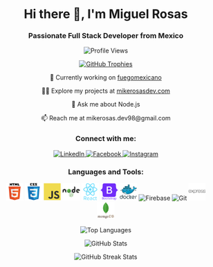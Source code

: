 <!-- Header Section -->
<h1 align="center">Hi there 👋, I'm Miguel Rosas</h1>
<h3 align="center">Passionate Full Stack Developer from Mexico</h3>

<!-- Profile Views Badge -->
<p align="center">
  <img src="https://komarev.com/ghpvc/?username=mikeleganux1998&label=Profile%20views&color=0e75b6&style=flat" alt="Profile Views">
</p>

<!-- GitHub Trophies -->
<p align="center">
  <a href="https://github.com/ryo-ma/github-profile-trophy">
    <img src="https://github-profile-trophy.vercel.app/?username=mikeleganux1998" alt="GitHub Trophies">
  </a>
</p>

<!-- Current Work -->
<p align="center">🔭 Currently working on <a href="https://github.com/Miguel98R/fuegomexicano">fuegomexicano</a></p>

<!-- Portfolio Link -->
<p align="center">👨‍💻 Explore my projects at <a href="https://mikerosasdev.com">mikerosasdev.com</a></p>

<!-- Ask Me Anything -->
<p align="center">💬 Ask me about Node.js</p>

<!-- Contact Information -->
<p align="center">📫 Reach me at mikerosas.dev98@gmail.com</p>

<!-- Social Media Links -->
<h3 align="center">Connect with me:</h3>
<p align="center">
  <a href="https://linkedin.com/in/josemiguelrosas" target="_blank">
    <img src="https://raw.githubusercontent.com/rahuldkjain/github-profile-readme-generator/master/src/images/icons/Social/linked-in-alt.svg" alt="LinkedIn" height="30" width="40" />
  </a>
  <a href="https://fb.com/miguelrosasjmz" target="_blank">
    <img src="https://raw.githubusercontent.com/rahuldkjain/github-profile-readme-generator/master/src/images/icons/Social/facebook.svg" alt="Facebook" height="30" width="40" />
  </a>
  <a href="https://instagram.com/miguelrosasjmz" target="_blank">
    <img src="https://raw.githubusercontent.com/rahuldkjain/github-profile-readme-generator/master/src/images/icons/Social/instagram.svg" alt="Instagram" height="30" width="40" />
  </a>
</p>

<!-- Languages and Tools Section -->
<h3 align="center">Languages and Tools:</h3>
<p align="center">
  <img src="https://raw.githubusercontent.com/devicons/devicon/master/icons/html5/html5-original-wordmark.svg" alt="HTML5" width="40" height="40"/>
  <img src="https://raw.githubusercontent.com/devicons/devicon/master/icons/css3/css3-original-wordmark.svg" alt="CSS3" width="40" height="40"/>
  <img src="https://raw.githubusercontent.com/devicons/devicon/master/icons/javascript/javascript-original.svg" alt="JavaScript" width="40" height="40"/>
  <img src="https://raw.githubusercontent.com/devicons/devicon/master/icons/nodejs/nodejs-original-wordmark.svg" alt="Node.js" width="40" height="40"/>
  <img src="https://raw.githubusercontent.com/devicons/devicon/master/icons/react/react-original-wordmark.svg" alt="React" width="40" height="40"/>
  <img src="https://raw.githubusercontent.com/devicons/devicon/master/icons/bootstrap/bootstrap-plain-wordmark.svg" alt="Bootstrap" width="40" height="40"/>
  <img src="https://raw.githubusercontent.com/devicons/devicon/master/icons/docker/docker-original-wordmark.svg" alt="Docker" width="40" height="40"/>
  <img src="https://www.vectorlogo.zone/logos/firebase/firebase-icon.svg" alt="Firebase" width="40" height="40"/>
  <img src="https://www.vectorlogo.zone/logos/git-scm/git-scm-icon.svg" alt="Git" width="40" height="40"/>
  <img src="https://raw.githubusercontent.com/devicons/devicon/master/icons/express/express-original-wordmark.svg" alt="Express.js" width="40" height="40"/>
  <img src="https://raw.githubusercontent.com/devicons/devicon/master/icons/mongodb/mongodb-original-wordmark.svg" alt="MongoDB" width="40" height="40"/>
  <!-- Add more technologies here -->
</p>

<!-- GitHub Stats -->
<p align="center">
  <img src="https://github-readme-stats.vercel.app/api/top-langs?username=mikeleganux1998&show_icons=true&locale=en&layout=compact" alt="Top Languages">
</p>

<p align="center">
  <img src="https://github-readme-stats.vercel.app/api?username=mikeleganux1998&show_icons=true&locale=en" alt="GitHub Stats">
</p>

<p align="center">
  <img src="https://github-readme-streak-stats.herokuapp.com/?user=mikeleganux1998" alt="GitHub Streak Stats">
</p>
